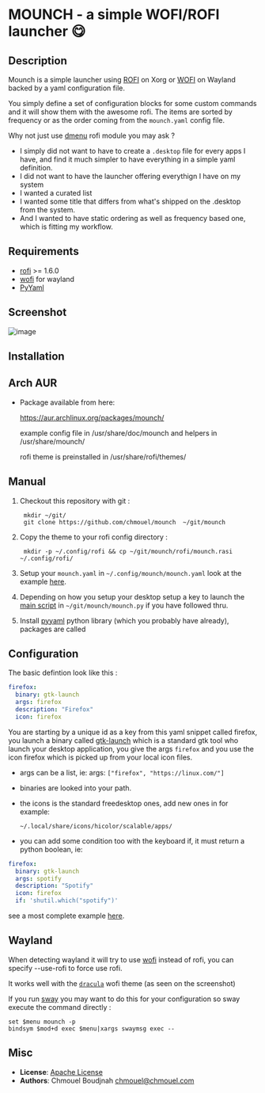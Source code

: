 # MOUNCH - a simple WOFI/ROFI launcher 😋

## Description

Mounch is a simple launcher using [ROFI](https://github.com/davatorium/rofi) on Xorg or [WOFI](https://hg.sr.ht/~scoopta/wofi) on Wayland backed by a yaml configuration file.

You simply define a set of configuration blocks for some custom commands and it will show them with the awesome rofi. The items are sorted by frequency or as the order coming from the
`mounch.yaml` config file.

Why not just use [dmenu](https://frasertweedale.github.io/blog-redhat/posts/2020-12-01-openshift-crio-userns.html#creating-a-user-namespaced-pod---attempt-4) rofi module you may ask ?

* I simply did not want to have to create a `.desktop` file for every apps I have, and find it much simpler to have everything in  a simple yaml definition.
* I did not want to have the launcher offering everythign I have on my system
* I wanted a curated list
* I wanted some title that differs from what's shipped on the .desktop from the system.
* And I wanted to have static ordering as well as frequency based one, which is fitting my workflow.

## Requirements

* [rofi](https://github.com/davatorium/rofi) >= 1.6.0
* [wofi](https://hg.sr.ht/~scoopta/wofi) for wayland
* [PyYaml ](https://pypi.org/project/PyYAML/)

## Screenshot

![image](https://user-images.githubusercontent.com/98980/142888468-ce6a5f08-6c5d-496a-8b37-20f901c7ce3f.png)

## Installation

## Arch AUR

* Package available from here:

    https://aur.archlinux.org/packages/mounch/

  example config file in /usr/share/doc/mounch and helpers in /usr/share/mounch/

  rofi theme is preinstalled in /usr/share/rofi/themes/

## Manual

1. Checkout this repository with git :

        mkdir ~/git/
        git clone https://github.com/chmouel/mounch  ~/git/mounch

2. Copy the theme to your rofi config directory :

        mkdir -p ~/.config/rofi && cp ~/git/mounch/rofi/mounch.rasi ~/.config/rofi/

3. Setup your `mounch.yaml` in `~/.config/mounch/mounch.yaml` look at the example [here](./mounch.yaml).

4. Depending on how you setup your desktop setup a key to launch the [main script](./mounch.py)
   in `~/git/mounch/mounch.py` if you have followed thru.

5. Install [pyyaml](https://pypi.org/project/PyYAML/) python library (which you
   probably have already), packages are called

## Configuration

The basic defintion look like this :

```yaml
firefox:
  binary: gtk-launch
  args: firefox
  description: "Firefox"
  icon: firefox
```

You are starting by a unique id as a key from this yaml snippet called firefox,
you launch a binary called
[gtk-launch](https://developer.gnome.org/gtk3/stable/gtk-launch.html) which is a
standard gtk tool who launch your desktop application, you give the args
`firefox` and you use the icon firefox which is picked up from your local icon
files.

* args can be a list, ie:
    args: `["firefox", "https://linux.com/"]`

* binaries are looked into your path.
* the icons is the standard freedesktop ones, add new ones in for example:

    `~/.local/share/icons/hicolor/scalable/apps/`

* you can add some condition too with the keyboard if, it must return a python
  boolean, ie:

```yaml
firefox:
  binary: gtk-launch
  args: spotify
  description: "Spotify"
  icon: firefox
  if: 'shutil.which("spotify")'
```

see a most complete example [here](./mounch.yaml).

## Wayland

When detecting wayland it will try to use [wofi](https://hg.sr.ht/~scoopta/wofi) instead of rofi, you can specify --use-rofi to force use rofi.

It works well with the [`dracula`](https://github.com/dracula/wofi) wofi theme (as seen on the screenshot)

If you run [sway](https://swaywm.org/) you may want to do this for your configuration so sway execute the command directly : 

```
set $menu mounch -p
bindsym $mod+d exec $menu|xargs swaymsg exec --
```


## Misc

* **License**: [Apache License](./LICENSE)
* **Authors**: Chmouel Boudjnah <chmouel@chmouel.com>
